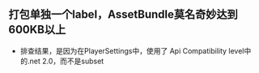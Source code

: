 ## 打包单独一个label，AssetBundle莫名奇妙达到600KB以上
* 排查结果，是因为在PlayerSettings中，使用了 Api Compatibility level中的.net 2.0，而不是subset

